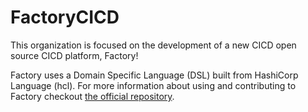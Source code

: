 # FactoryCICD

This organization is focused on the development of a new CICD open source CICD platform, Factory!

Factory uses a Domain Specific Language (DSL) built from HashiCorp Language (hcl). For more information
about using and contributing to Factory checkout [the official repository](https://github.com/FactoryCICD/factory).
